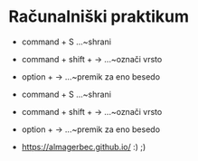 # Računalniški praktikum

* command + S ...~shrani
* command + shift + -> ...~označi vrsto
* option + -> ...~premik za eno besedo

* command + S ...~shrani
* command + shift + -> ...~označi vrsto
* option + -> ...~premik za eno besedo

* https://almagerbec.github.io/
  :)
  ;)
